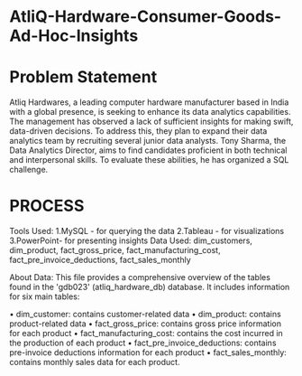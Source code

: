 # AtliQ-Hardware-Consumer-Goods-Ad-Hoc-Insights

# Problem Statement
Atliq Hardwares, a leading computer hardware manufacturer based in India with a global presence, is seeking to enhance its data analytics capabilities. The management has observed a lack of sufficient insights for making swift, data-driven decisions. To address this, they plan to expand their data analytics team by recruiting several junior data analysts. Tony Sharma, the Data Analytics Director, aims to find candidates proficient in both technical and interpersonal skills. To evaluate these abilities, he has organized a SQL challenge.

# PROCESS
Tools Used:
1.MySQL - for querying the data
2.Tableau - for visualizations
3.PowerPoint- for presenting insights
Data Used:
dim_customers, dim_product, fact_gross_price, fact_manufacturing_cost, fact_pre_invoice_deductions, fact_sales_monthly

About Data:
This file provides a comprehensive overview of the tables found in the 'gdb023' (atliq_hardware_db) database. It includes information for six main tables:

• dim_customer: contains customer-related data
• dim_product: contains product-related data
• fact_gross_price: contains gross price information for each product
• fact_manufacturing_cost: contains the cost incurred in the production of each product
• fact_pre_invoice_deductions: contains pre-invoice deductions information for each product
• fact_sales_monthly: contains monthly sales data for each product. 
